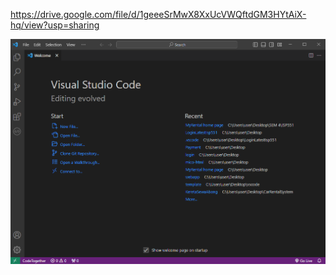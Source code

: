 https://drive.google.com/file/d/1geeeSrMwX8XxUcVWQftdGM3HYtAiX-hq/view?usp=sharing

<img src="https://github.com/addff/2310-ICT602/blob/main/M3CS2666A/Team%201%20-%20Solidariti/Lab%20Work%202/image/lab2a.png?raw=true" alt="image" width="auto" height="auto">

